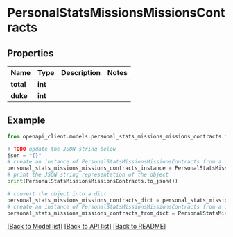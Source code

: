 # PersonalStatsMissionsMissionsContracts


## Properties

Name | Type | Description | Notes
------------ | ------------- | ------------- | -------------
**total** | **int** |  | 
**duke** | **int** |  | 

## Example

```python
from openapi_client.models.personal_stats_missions_missions_contracts import PersonalStatsMissionsMissionsContracts

# TODO update the JSON string below
json = "{}"
# create an instance of PersonalStatsMissionsMissionsContracts from a JSON string
personal_stats_missions_missions_contracts_instance = PersonalStatsMissionsMissionsContracts.from_json(json)
# print the JSON string representation of the object
print(PersonalStatsMissionsMissionsContracts.to_json())

# convert the object into a dict
personal_stats_missions_missions_contracts_dict = personal_stats_missions_missions_contracts_instance.to_dict()
# create an instance of PersonalStatsMissionsMissionsContracts from a dict
personal_stats_missions_missions_contracts_from_dict = PersonalStatsMissionsMissionsContracts.from_dict(personal_stats_missions_missions_contracts_dict)
```
[[Back to Model list]](../README.md#documentation-for-models) [[Back to API list]](../README.md#documentation-for-api-endpoints) [[Back to README]](../README.md)


